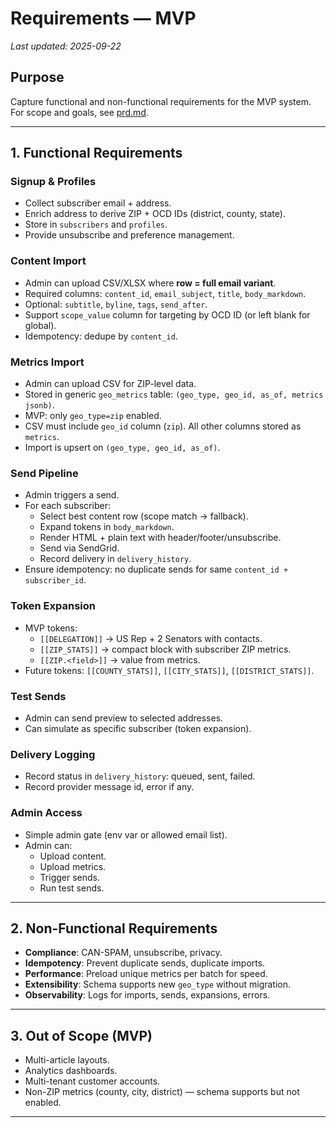 # Requirements — MVP
_Last updated: 2025-09-22_

## Purpose
Capture functional and non-functional requirements for the MVP system. For scope and goals, see [prd.md](./prd.md).

---

## 1. Functional Requirements

### Signup & Profiles
- Collect subscriber email + address.  
- Enrich address to derive ZIP + OCD IDs (district, county, state).  
- Store in `subscribers` and `profiles`.  
- Provide unsubscribe and preference management.  

### Content Import
- Admin can upload CSV/XLSX where **row = full email variant**.  
- Required columns: `content_id`, `email_subject`, `title`, `body_markdown`.  
- Optional: `subtitle`, `byline`, `tags`, `send_after`.  
- Support `scope_value` column for targeting by OCD ID (or left blank for global).  
- Idempotency: dedupe by `content_id`.  

### Metrics Import
- Admin can upload CSV for ZIP-level data.  
- Stored in generic `geo_metrics` table: `(geo_type, geo_id, as_of, metrics jsonb)`.  
- MVP: only `geo_type=zip` enabled.  
- CSV must include `geo_id` column (`zip`). All other columns stored as `metrics`.  
- Import is upsert on `(geo_type, geo_id, as_of)`.  

### Send Pipeline
- Admin triggers a send.  
- For each subscriber:  
  - Select best content row (scope match → fallback).  
  - Expand tokens in `body_markdown`.  
  - Render HTML + plain text with header/footer/unsubscribe.  
  - Send via SendGrid.  
  - Record delivery in `delivery_history`.  
- Ensure idempotency: no duplicate sends for same `content_id + subscriber_id`.  

### Token Expansion
- MVP tokens:  
  - `[[DELEGATION]]` → US Rep + 2 Senators with contacts.  
  - `[[ZIP_STATS]]` → compact block with subscriber ZIP metrics.  
  - `[[ZIP.<field>]]` → value from metrics.  
- Future tokens: `[[COUNTY_STATS]]`, `[[CITY_STATS]]`, `[[DISTRICT_STATS]]`.  

### Test Sends
- Admin can send preview to selected addresses.  
- Can simulate as specific subscriber (token expansion).  

### Delivery Logging
- Record status in `delivery_history`: queued, sent, failed.  
- Record provider message id, error if any.  

### Admin Access
- Simple admin gate (env var or allowed email list).  
- Admin can:  
  - Upload content.  
  - Upload metrics.  
  - Trigger sends.  
  - Run test sends.  

---

## 2. Non-Functional Requirements
- **Compliance**: CAN-SPAM, unsubscribe, privacy.  
- **Idempotency**: Prevent duplicate sends, duplicate imports.  
- **Performance**: Preload unique metrics per batch for speed.  
- **Extensibility**: Schema supports new `geo_type` without migration.  
- **Observability**: Logs for imports, sends, expansions, errors.  

---

## 3. Out of Scope (MVP)
- Multi-article layouts.  
- Analytics dashboards.  
- Multi-tenant customer accounts.  
- Non-ZIP metrics (county, city, district) — schema supports but not enabled.  

---
